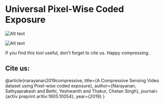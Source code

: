 # Universal Pixel-Wise Coded Exposure

![Alt text]('images/pixel-wise.png'?raw=true "Title")

![Alt text]('images/sensing-matrix.png'?raw=true "Title")

If you find this tool useful, don't forget to cite us. Happy compressing.

## Cite us:
<a id="1">
@article{narayanan2019compressive,
  title={A Compressive Sensing Video dataset using Pixel-wise coded exposure},
  author={Narayanan, Sathyaprakash and Bethi, Yeshwanth and Thakur, Chetan Singh},
  journal={arXiv preprint arXiv:1905.10054},
  year={2019}
}
</a> 
